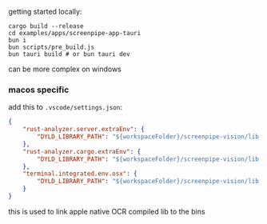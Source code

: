 

getting started locally:

```
cargo build --release 
cd examples/apps/screenpipe-app-tauri
bun i
bun scripts/pre_build.js
bun tauri build # or bun tauri dev 
```

can be more complex on windows

### macos specific

add this to `.vscode/settings.json`:

```json
{
    "rust-analyzer.server.extraEnv": {
        "DYLD_LIBRARY_PATH": "${workspaceFolder}/screenpipe-vision/lib:${env:DYLD_LIBRARY_PATH}"
    },
    "rust-analyzer.cargo.extraEnv": {
        "DYLD_LIBRARY_PATH": "${workspaceFolder}/screenpipe-vision/lib:${env:DYLD_LIBRARY_PATH}"
    },
    "terminal.integrated.env.osx": {
        "DYLD_LIBRARY_PATH": "${workspaceFolder}/screenpipe-vision/lib:${env:DYLD_LIBRARY_PATH}",
    }
}
```

this is used to link apple native OCR compiled lib to the bins

